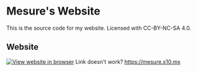 # Mesure's Website

This is the source code for my website.
Licensed with CC-BY-NC-SA 4.0.

## Website

[![View website in browser](https://github.com/Mesure73L/Mesures-Website/assets/115181664/0745a0aa-bbb6-4651-bc6f-3b6011ec1128)](https://mesure.x10.mx)
Link doesn't work? <https://mesure.x10.mx>
<!-- hi i saw you were online 47 minutes ago btw my school blocked your website haha it wasn't blocked a week ago 

im still online, idk what to do

i want to work on the 12oc thing but this morning my computer didn't have internet for some reason so i couldn't commit the code to github

so i created a testing branch with the partially complete code but i don't remember what i need to put in it

btw how are you accessing this
i'm on vscode.dev

btw https://github.com/Mesure73L/Mesures-Website/issues/5
-->
